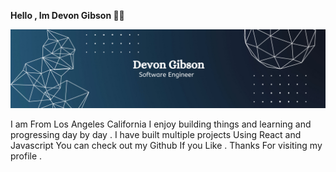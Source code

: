  <b> Hello , Im Devon Gibson </b> 👋🏾 
 
<img src="Black Minimal Motivation Quote LinkedIn Banner (2).png"><br>


 I am From Los Angeles California I enjoy building things and learning and 
 progressing day by day  . I have built multiple projects Using React and  Javascript You can
 check out my Github If you Like . Thanks For visiting my profile .
